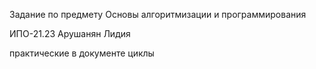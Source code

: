 Задание по предмету Основы алгоритмизации и программирования 

ИПО-21.23 Арушанян Лидия

практические в документе циклы
